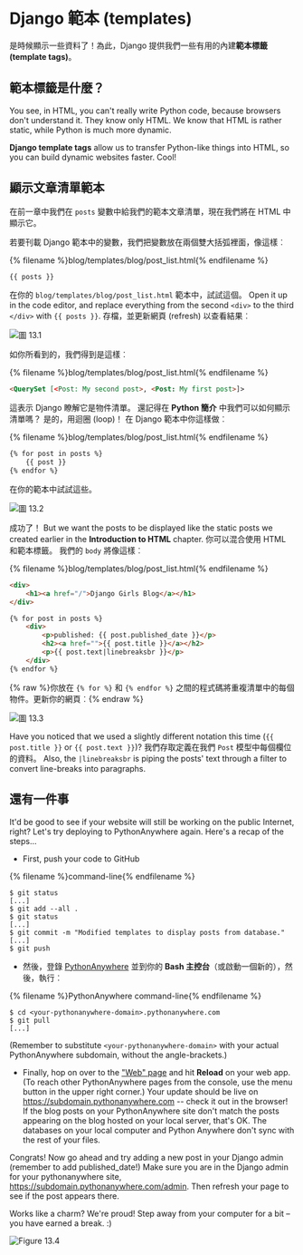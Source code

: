 # Django 範本 (templates)

是時候顯示一些資料了！為此，Django 提供我們一些有用的內建**範本標籤 (template tags)**。

## 範本標籤是什麼？

You see, in HTML, you can't really write Python code, because browsers don't understand it. They know only HTML. We know that HTML is rather static, while Python is much more dynamic.

**Django template tags** allow us to transfer Python-like things into HTML, so you can build dynamic websites faster. Cool!

## 顯示文章清單範本

在前一章中我們在 `posts` 變數中給我們的範本文章清單，現在我們將在 HTML 中顯示它。

若要刊載 Django 範本中的變數，我們把變數放在兩個雙大括弧裡面，像這樣︰

{% filename %}blog/templates/blog/post_list.html{% endfilename %}

```html
{{ posts }}
```

在你的 `blog/templates/blog/post_list.html` 範本中，試試這個。 Open it up in the code editor, and replace everything from the second `<div>` to the third `</div>` with `{{ posts }}`. 存檔，並更新網頁 (refresh) 以查看結果︰

![圖 13.1](images/step1.png)

如你所看到的，我們得到是這樣︰

{% filename %}blog/templates/blog/post_list.html{% endfilename %}

```html
<QuerySet [<Post: My second post>, <Post: My first post>]>
```

這表示 Django 瞭解它是物件清單。 還記得在 **Python 簡介** 中我們可以如何顯示清單嗎？ 是的，用迴圈 (loop)！ 在 Django 範本中你這樣做︰

{% filename %}blog/templates/blog/post_list.html{% endfilename %}

```html
{% for post in posts %}
    {{ post }}
{% endfor %}
```

在你的範本中試試這些。

![圖 13.2](images/step2.png)

成功了！ But we want the posts to be displayed like the static posts we created earlier in the **Introduction to HTML** chapter. 你可以混合使用 HTML 和範本標籤。 我們的 `body` 將像這樣︰

{% filename %}blog/templates/blog/post_list.html{% endfilename %}

```html
<div>
    <h1><a href="/">Django Girls Blog</a></h1>
</div>

{% for post in posts %}
    <div>
        <p>published: {{ post.published_date }}</p>
        <h2><a href="">{{ post.title }}</a></h2>
        <p>{{ post.text|linebreaksbr }}</p>
    </div>
{% endfor %}
```

{% raw %}你放在 `{% for %}` 和 `{% endfor %}` 之間的程式碼將重複清單中的每個物件。更新你的網頁︰{% endraw %}

![圖 13.3](images/step3.png)

Have you noticed that we used a slightly different notation this time (`{{ post.title }}` or `{{ post.text }}`)? 我們存取定義在我們 `Post` 模型中每個欄位的資料。 Also, the `|linebreaksbr` is piping the posts' text through a filter to convert line-breaks into paragraphs.

## 還有一件事

It'd be good to see if your website will still be working on the public Internet, right? Let's try deploying to PythonAnywhere again. Here's a recap of the steps…

* First, push your code to GitHub

{% filename %}command-line{% endfilename %}

    $ git status
    [...]
    $ git add --all .
    $ git status
    [...]
    $ git commit -m "Modified templates to display posts from database."
    [...]
    $ git push
    

* 然後，登錄 [PythonAnywhere](https://www.pythonanywhere.com/consoles/) 並到你的 **Bash 主控台**（或啟動一個新的），然後，執行︰

{% filename %}PythonAnywhere command-line{% endfilename %}

    $ cd <your-pythonanywhere-domain>.pythonanywhere.com
    $ git pull
    [...]
    

(Remember to substitute `<your-pythonanywhere-domain>` with your actual PythonAnywhere subdomain, without the angle-brackets.)

* Finally, hop on over to the ["Web" page](https://www.pythonanywhere.com/web_app_setup/) and hit **Reload** on your web app. (To reach other PythonAnywhere pages from the console, use the menu button in the upper right corner.) Your update should be live on https://subdomain.pythonanywhere.com -- check it out in the browser! If the blog posts on your PythonAnywhere site don't match the posts appearing on the blog hosted on your local server, that's OK. The databases on your local computer and Python Anywhere don't sync with the rest of your files.

Congrats! Now go ahead and try adding a new post in your Django admin (remember to add published_date!) Make sure you are in the Django admin for your pythonanywhere site, https://subdomain.pythonanywhere.com/admin. Then refresh your page to see if the post appears there.

Works like a charm? We're proud! Step away from your computer for a bit – you have earned a break. :)

![Figure 13.4](images/donut.png)